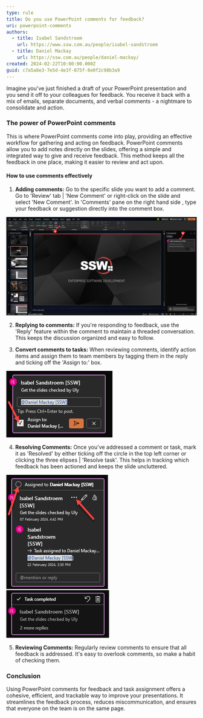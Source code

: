 ```yaml
---
type: rule
title: Do you use PowerPoint comments for feedback?
uri: powerpoint-comments
authors:
  - title: Isabel Sandstroem
    url: https://www.ssw.com.au/people/isabel-sandstroem
  - title: Daniel Mackay
    url: https://ssw.com.au/people/daniel-mackay/
created: 2024-02-22T10:00:00.000Z
guid: c7a5a8e3-7e5d-4e3f-875f-8e0f2c98b3a9
---
```


Imagine you've just finished a draft of your PowerPoint presentation and you send it off to your colleagues for feedback. You receive it back with a mix of emails, separate documents, and verbal comments - a nightmare to consolidate and action.

<!--endintro-->

### The power of PowerPoint comments

This is where PowerPoint comments come into play, providing an effective workflow for gathering and acting on feedback.
PowerPoint comments allow you to add notes directly on the slides, offering a simple and integrated way to give and receive feedback. This method keeps all the feedback in one place, making it easier to review and act upon.

#### How to use comments effectively

1. **Adding comments:** Go to the specific slide you want to add a comment. Go to 'Review' tab | 'New Comment' or right-click on the slide and select 'New Comment'. In 'Comments' pane on the right hand side , type your feedback or suggestion directly into the comment box.

![](create-new-comment.png)

2. **Replying to comments:** If you're responding to feedback, use the 'Reply' feature within the comment to maintain a threaded conversation. This keeps the discussion organized and easy to follow.

3. **Convert comments to tasks:** When reviewing comments, identify action items and assign them to team members by tagging them in the reply and ticking off the 'Assign to:' box.

![](assign-task.png)

4. **Resolving Comments:** Once you've addressed a comment or task, mark it as 'Resolved' by either ticking off the circle in the top left corner or clicking the three elipses | 'Resolve task'. This helps in tracking which feedback has been actioned and keeps the slide uncluttered.

![](resolve-task.png)
![](task-completed.png)

5. **Reviewing Comments:** Regularly review comments to ensure that all feedback is addressed. It's easy to overlook comments, so make a habit of checking them.

### Conclusion

Using PowerPoint comments for feedback and task assignment offers a cohesive, efficient, and trackable way to improve your presentations. It streamlines the feedback process, reduces miscommunication, and ensures that everyone on the team is on the same page.
